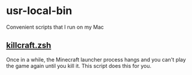 # usr-local-bin
Convenient scripts that I run on my Mac

## [killcraft.zsh](https://github.com/davidmcglashan/usr-local-bin/blob/main/killcraft.zsh)
Once in a while, the Minecraft launcher process hangs and you can't play the game again until you kill it. This script does this for you.
